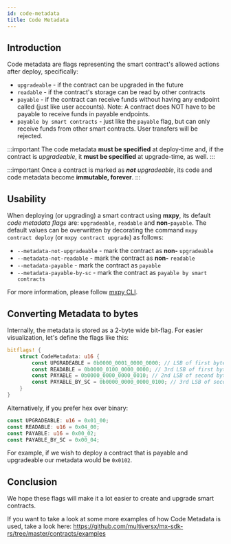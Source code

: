 ```yaml
---
id: code-metadata
title: Code Metadata
---
```


[comment]: # (mx-context)

[comment]: # (mx-context)

## Introduction

Code metadata are flags representing the smart contract's allowed actions after deploy, specifically:
- `upgradeable` - if the contract can be upgraded in the future
- `readable` - if the contract's storage can be read by other contracts
- `payable` - if the contract can receive funds without having any endpoint called (just like user accounts). Note: A contract does NOT have to be payable to receive funds in payable endpoints.
- `payable by smart contracts` - just like the `payable` flag, but can only receive funds from other smart contracts. User transfers will be rejected.

:::important
The code metadata **must be specified** at deploy-time and, if the contract is _upgradeable_, it **must be specified** at upgrade-time, as well.
:::

:::important
Once a contract is marked as _**not** upgradeable_, its code and code metadata become **immutable, forever**.
:::

[comment]: # (mx-context)

## Usability

When deploying (or upgrading) a smart contract using **mxpy**, its default _code metadata flags_ are: `upgradeable`, `readable` and **non-**`payable`. The default values can be overwritten by decorating the command `mxpy contract deploy` (or `mxpy contract upgrade`) as follows:
- `--metadata-not-upgradeable` - mark the contract as **non-** `upgradeable`
- `--metadata-not-readable` - mark the contract as **non-** `readable`
- `--metadata-payable` - mark the contract as `payable`
- `--metadata-payable-by-sc` - mark the contract as `payable by smart contracts`

For more information, please follow [mxpy CLI](/sdk-and-tools/sdk-py/mxpy-cli).

[comment]: # (mx-context)

## Converting Metadata to bytes

Internally, the metadata is stored as a 2-byte wide bit-flag. For easier visualization, let's define the flags like this:
```rust
bitflags! {
    struct CodeMetadata: u16 {
		const UPGRADEABLE = 0b0000_0001_0000_0000; // LSB of first byte
		const READABLE = 0b0000_0100_0000_0000; // 3rd LSB of first byte
		const PAYABLE = 0b0000_0000_0000_0010; // 2nd LSB of second byte
		const PAYABLE_BY_SC = 0b0000_0000_0000_0100; // 3rd LSB of second byte
    }
}
```

Alternatively, if you prefer hex over binary:
```rust
const UPGRADEABLE: u16 = 0x01_00;
const READABLE: u16 = 0x04_00;
const PAYABLE: u16 = 0x00_02;
const PAYABLE_BY_SC = 0x00_04;
```

For example, if we wish to deploy a contract that is payable and upgradeable our metadata would be `0x0102`.

[comment]: # (mx-context)

## Conclusion

We hope these flags will make it a lot easier to create and upgrade smart contracts.  

If you want to take a look at some more examples of how Code Metadata is used, take a look here: https://github.com/multiversx/mx-sdk-rs/tree/master/contracts/examples
